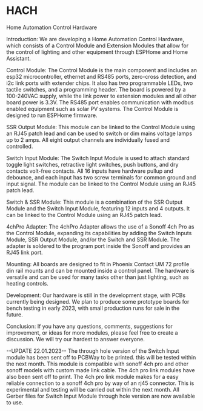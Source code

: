 # HACH
Home Automation Control Hardware

Introduction:
We are developing a Home Automation Control Hardware, which consists of a Control Module and Extension Modules that allow for the control of lighting and other equipment through ESPHome and Home Assistant.

Control Module:
The Control Module is the main component and includes an esp32 microcontroller, ethernet and RS485 ports, zero-cross detection, and i2c link ports with extender chips. It also has two programmable LEDs, two tactile switches, and a programming header. The board is powered by a 100-240VAC supply, while the link power to extension modules and all other board power is 3.3V. The RS485 port enables communication with modbus enabled equipment such as solar PV systems. The Control Module is designed to run ESPHome firmware.

SSR Output Module:
This module can be linked to the Control Module using an RJ45 patch lead and can be used to switch or dim mains voltage lamps up to 2 amps. All eight output channels are individually fused and controlled.

Switch Input Module:
The Switch Input Module is used to attach standard toggle light switches, retractive light switches, push buttons, and dry contacts volt-free contacts. All 16 inputs have hardware pullup and debounce, and each input has two screw terminals for common ground and input signal. The module can be linked to the Control Module using an RJ45 patch lead.

Switch & SSR Module:
This module is a combination of the SSR Output Module and the Switch Input Module, featuring 12 inputs and 4 outputs. It can be linked to the Control Module using an RJ45 patch lead.

4chPro Adapter:
The 4chPro Adapter allows the use of a Sonoff 4ch Pro as the Control Module, expanding its capabilities by adding the Switch Inputs Module, SSR Output Module, and/or the Switch and SSR Module. The adapter is soldered to the program port inside the Sonoff and provides an RJ45 link port.

Mounting:
All boards are designed to fit in Phoenix Contact UM 72 profile din rail mounts and can be mounted inside a control panel. The hardware is versatile and can be used for many tasks other than just lighting, such as heating controls.

Development:
Our hardware is still in the development stage, with PCBs currently being designed. We plan to produce some prototype boards for bench testing in early 2023, with small production runs for sale in the future.

Conclusion:
If you have any questions, comments, suggestions for improvement, or ideas for more modules, please feel free to create a discussion. We will try our hardest to answer everyone.

--UPDATE 22.01.2023--
The through hole version of the Switch Input module has been sent off to PCBWay to be printed. this will be tested within the next month.
This module is compatible with sonoff 4ch pro and other sonoff models with custom made link cable. The 4ch pro link modules have also been sent off to print.
The 4ch pro link module makes for a easy reliable connection to a sonoff 4ch pro by way of an rj45 connector. This is experimental and testing will be carried out within the next month.
All Gerber files for Switch Input Module through hole version are now available to use.
